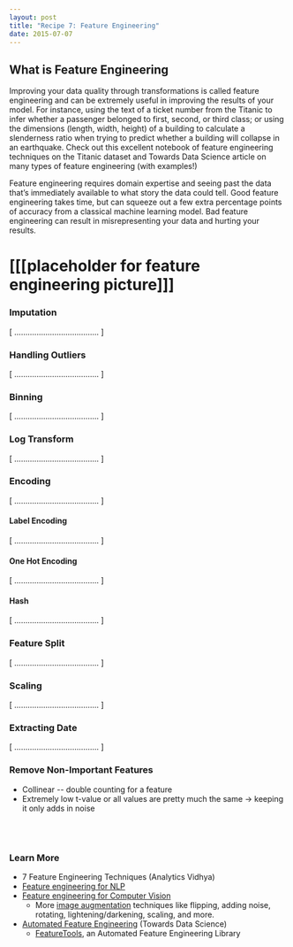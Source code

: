 ```yaml
---
layout: post
title: "Recipe 7: Feature Engineering"
date: 2015-07-07
---
```

## What is Feature Engineering
Improving your data quality through transformations is called feature engineering and can be extremely useful in improving the results of your model. For instance, using the text of a ticket number from the Titanic to infer whether a passenger belonged to first, second, or third class; or using the dimensions (length, width, height) of a building to calculate a slenderness ratio when trying to predict whether a building will collapse in an earthquake. Check out this excellent notebook of feature engineering techniques on the Titanic dataset and Towards Data Science article on many types of feature engineering (with examples!)

Feature engineering requires domain expertise and seeing past the data that’s immediately available to what story the data could tell. Good feature engineering takes time, but can squeeze out a few extra percentage points of accuracy from a classical machine learning model. Bad feature engineering can result in misrepresenting your data and hurting your results.

# [[[placeholder for feature engineering picture]]]

### Imputation
[ ...................................... ]

### Handling Outliers
[ ...................................... ]

### Binning
[ ...................................... ]

### Log Transform
[ ...................................... ]

### Encoding
[ ...................................... ]

#### Label Encoding
[ ...................................... ]

#### One Hot Encoding
[ ...................................... ]

#### Hash
[ ...................................... ]

### Feature Split
[ ...................................... ]

### Scaling
[ ...................................... ]

### Extracting Date
[ ...................................... ]

### Remove Non-Important Features
- Collinear -- double counting for a feature
- Extremely low t-value or all values are pretty much the same → keeping it only adds in noise

<br><br>
### Learn More
- 7 Feature Engineering Techniques (Analytics Vidhya)
- [Feature engineering for NLP](https://towardsdatascience.com/text-analysis-feature-engineering-with-nlp-502d6ea9225d)
- [Feature engineering for Computer Vision](https://towardsdatascience.com/data-augmentation-techniques-in-python-f216ef5eed69)
    - More [image augmentation](https://towardsdatascience.com/data-augmentation-for-deep-learning-4fe21d1a4eb9) techniques like flipping, adding noise, rotating, lightening/darkening, scaling, and more.
- [Automated Feature Engineering](https://towardsdatascience.com/automated-feature-engineering-in-python-99baf11cc219) (Towards Data Science)
    - [FeatureTools](https://www.featuretools.com/), an Automated Feature Engineering Library

